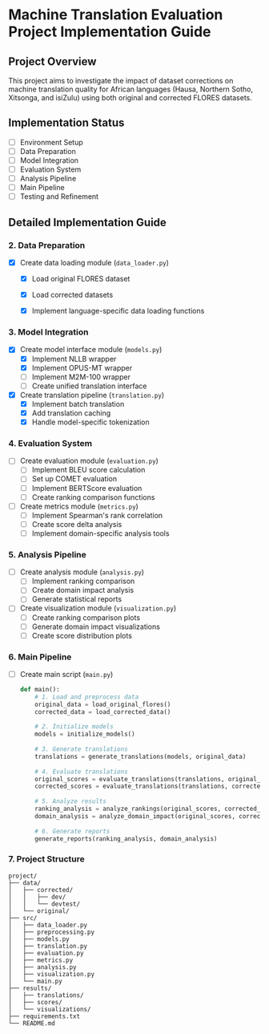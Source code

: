 # Machine Translation Evaluation Project Implementation Guide

## Project Overview
This project aims to investigate the impact of dataset corrections on machine translation quality for African languages (Hausa, Northern Sotho, Xitsonga, and isiZulu) using both original and corrected FLORES datasets.

## Implementation Status
- [ ] Environment Setup
- [ ] Data Preparation
- [ ] Model Integration
- [ ] Evaluation System
- [ ] Analysis Pipeline
- [ ] Main Pipeline
- [ ] Testing and Refinement

## Detailed Implementation Guide


### 2. Data Preparation
- [X] Create data loading module (`data_loader.py`)
  - [X] Load original FLORES dataset
  - [X] Load corrected datasets
  - [X] Implement language-specific data loading functions


### 3. Model Integration
- [X] Create model interface module (`models.py`)
  - [X] Implement NLLB wrapper
  - [X] Implement OPUS-MT wrapper
  - [ ] Implement M2M-100 wrapper
  - [ ] Create unified translation interface

- [X] Create translation pipeline (`translation.py`)
  - [X] Implement batch translation
  - [X] Add translation caching
  - [X] Handle model-specific tokenization

### 4. Evaluation System
- [ ] Create evaluation module (`evaluation.py`)
  - [ ] Implement BLEU score calculation
  - [ ] Set up COMET evaluation
  - [ ] Implement BERTScore evaluation
  - [ ] Create ranking comparison functions

- [ ] Create metrics module (`metrics.py`)
  - [ ] Implement Spearman's rank correlation
  - [ ] Create score delta analysis
  - [ ] Implement domain-specific analysis tools

### 5. Analysis Pipeline
- [ ] Create analysis module (`analysis.py`)
  - [ ] Implement ranking comparison
  - [ ] Create domain impact analysis
  - [ ] Generate statistical reports

- [ ] Create visualization module (`visualization.py`)
  - [ ] Create ranking comparison plots
  - [ ] Generate domain impact visualizations
  - [ ] Create score distribution plots

### 6. Main Pipeline
- [ ] Create main script (`main.py`)
  ```python
  def main():
      # 1. Load and preprocess data
      original_data = load_original_flores()
      corrected_data = load_corrected_data()
      
      # 2. Initialize models
      models = initialize_models()
      
      # 3. Generate translations
      translations = generate_translations(models, original_data)
      
      # 4. Evaluate translations
      original_scores = evaluate_translations(translations, original_data)
      corrected_scores = evaluate_translations(translations, corrected_data)
      
      # 5. Analyze results
      ranking_analysis = analyze_rankings(original_scores, corrected_scores)
      domain_analysis = analyze_domain_impact(original_scores, corrected_scores)
      
      # 6. Generate reports
      generate_reports(ranking_analysis, domain_analysis)
  ```

### 7. Project Structure
```
project/
├── data/
│   ├── corrected/
│   │   ├── dev/
│   │   └── devtest/
│   └── original/
├── src/
│   ├── data_loader.py
│   ├── preprocessing.py
│   ├── models.py
│   ├── translation.py
│   ├── evaluation.py
│   ├── metrics.py
│   ├── analysis.py
│   ├── visualization.py
│   └── main.py
├── results/
│   ├── translations/
│   ├── scores/
│   └── visualizations/
├── requirements.txt
└── README.md
```